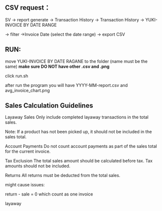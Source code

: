 CSV request：
---------------------------

SV -> report generate -> Transaction History -> Transaction History -> YUKI- INVOICE BY DATE RANGE

-> filter ->Invoice Date (select the date range) -> export CSV

RUN:
-
move YUKI-INVOICE BY DATE RAGANE to the folder (name must be the same)
**make sure DO NOT have other .csv and .png**

click run.sh

after run the program you will have YYYY-MM-report.csv  and avg_invoice_chart.png



Sales Calculation Guidelines
-------------------------------
Layaway Sales
Only include completed layaway transactions in the total sales.

Note: If a product has not been picked up, it should not be included in the sales total.

Account Payments
Do not count account payments as part of the sales total for the current invoice.

Tax Exclusion
The total sales amount should be calculated before tax. Tax amounts should not be included.

Returns
All returns must be deducted from the total sales.


might cause issues:

return - sale = 0 which count as one invoice

layaway 
